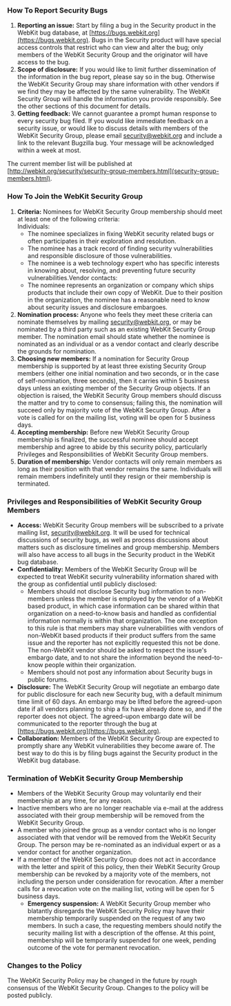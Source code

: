 ### How To Report Security Bugs

1. **Reporting an issue:** Start by filing a bug in the Security product in the WebKit bug database, at [https://bugs.webkit.org](https://bugs.webkit.org). Bugs in the Security product will have special access controls that restrict who can view and alter the bug; only members of the WebKit Security Group and the originator will have access to the bug.
2. **Scope of disclosure:** If you would like to limit further dissemination of the information in the bug report, please say so in the bug. Otherwise the WebKit Security Group may share information with other vendors if we find they may be affected by the same vulnerability. The WebKit Security Group will handle the information you provide responsibly. See the other sections of this document for details.
3. **Getting feedback:** We cannot guarantee a prompt human response to every security bug filed. If you would like immediate feedback on a security issue, or would like to discuss details with members of the WebKit Security Group, please email [security@webkit.org](mailto:security@webkit.org) and include a link to the relevant Bugzilla bug. Your message will be acknowledged within a week at most.

The current member list will be published at [http://webkit.org/security/security-group-members.html](security-group-members.html).

### How To Join the WebKit Security Group

1. **Criteria:** Nominees for WebKit Security Group membership should meet at least one of the following criteria:  
    Individuals:
    - The nominee specializes in fixing WebKit security related bugs or often participates in their exploration and resolution.
    - The nominee has a track record of finding security vulnerabilities and responsible disclosure of those vulnerabilities.
    - The nominee is a web technology expert who has specific interests in knowing about, resolving, and preventing future security vulnerabilities.Vendor contacts:
    - The nominee represents an organization or company which ships products that include their own copy of WebKit. Due to their position in the organization, the nominee has a reasonable need to know about security issues and disclosure embargoes.
2. **Nomination process:** Anyone who feels they meet these criteria can nominate themselves by mailing [security@webkit.org](mailto:security@webkit.org), or may be nominated by a third party such as an existing WebKit Security Group member. The nomination email should state whether the nominee is nominated as an individual or as a vendor contact and clearly describe the grounds for nomination.
3. **Choosing new members:** If a nomination for Security Group membership is supported by at least three existing Security Group members (either one initial nomination and two seconds, or in the case of self-nomination, three seconds), then it carries within 5 business days unless an existing member of the Security Group objects. If an objection is raised, the WebKit Security Group members should discuss the matter and try to come to consensus; failing this, the nomination will succeed only by majority vote of the WebKit Security Group. After a vote is called for on the mailing list, voting will be open for 5 business days.
4. **Accepting membership:** Before new WebKit Security Group membership is finalized, the successful nominee should accept membership and agree to abide by this security policy, particularly Privileges and Responsibilities of WebKit Security Group members.
5. **Duration of membership:** Vendor contacts will only remain members as long as their position with that vendor remains the same. Individuals will remain members indefinitely until they resign or their membership is terminated.

### Privileges and Responsibilities of WebKit Security Group Members

- **Access:** WebKit Security Group members will be subscribed to a private mailing list, [security@webkit.org](mailto:security@webkit.org). It will be used for technical discussions of security bugs, as well as process discussions about matters such as disclosure timelines and group membership. Members will also have access to all bugs in the Security product in the WebKit bug database.
- **Confidentiality:** Members of the WebKit Security Group will be expected to treat WebKit security vulnerability information shared with the group as confidential until publicly disclosed:
    - Members should not disclose Security bug information to non-members unless the member is employed by the vendor of a WebKit based product, in which case information can be shared within that organization on a need-to-know basis and handled as confidential information normally is within that organization. The one exception to this rule is that members may share vulnerabilities with vendors of non-WebKit based products if their product suffers from the same issue and the reporter has not explicitly requested this not be done. The non-WebKit vendor should be asked to respect the issue's embargo date, and to not share the information beyond the need-to-know people within their organization.
    - Members should not post any information about Security bugs in public forums.
- **Disclosure:** The WebKit Security Group will negotiate an embargo date for public disclosure for each new Security bug, with a default minimum time limit of 60 days. An embargo may be lifted before the agreed-upon date if all vendors planning to ship a fix have already done so, and if the reporter does not object. The agreed-upon embargo date will be communicated to the reporter through the bug at [https://bugs.webkit.org](https://bugs.webkit.org).
- **Collaboration:** Members of the WebKit Security Group are expected to promptly share any WebKit vulnerabilities they become aware of. The best way to do this is by filing bugs against the Security product in the WebKit bug database.

### Termination of WebKit Security Group Membership

- Members of the WebKit Security Group may voluntarily end their membership at any time, for any reason.
- Inactive members who are no longer reachable via e-mail at the address associated with their group membership will be removed from the WebKit Security Group.
- A member who joined the group as a vendor contact who is no longer associated with that vendor will be removed from the WebKit Security Group. The person may be re-nominated as an individual expert or as a vendor contact for another organization.
- If a member of the WebKit Security Group does not act in accordance with the letter and spirit of this policy, then their WebKit Security Group membership can be revoked by a majority vote of the members, not including the person under consideration for revocation. After a member calls for a revocation vote on the mailing list, voting will be open for 5 business days.
    - **Emergency suspension:** A WebKit Security Group member who blatantly disregards the WebKit Security Policy may have their membership temporarily suspended on the request of any two members. In such a case, the requesting members should notify the security mailing list with a description of the offense. At this point, membership will be temporarily suspended for one week, pending outcome of the vote for permanent revocation.

### Changes to the Policy

The WebKit Security Policy may be changed in the future by rough consensus of the WebKit Security Group. Changes to the policy will be posted publicly.